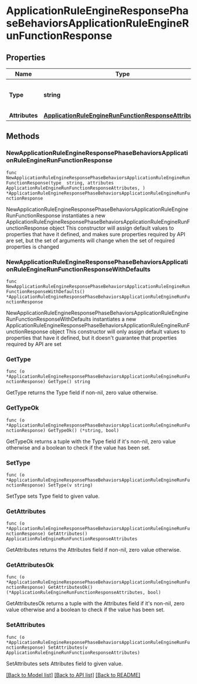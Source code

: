 # ApplicationRuleEngineResponsePhaseBehaviorsApplicationRuleEngineRunFunctionResponse

## Properties

Name | Type | Description | Notes
------------ | ------------- | ------------- | -------------
**Type** | **string** | * &#x60;run_function&#x60; - run_function | 
**Attributes** | [**ApplicationRuleEngineRunFunctionResponseAttributes**](ApplicationRuleEngineRunFunctionResponseAttributes.md) |  | 

## Methods

### NewApplicationRuleEngineResponsePhaseBehaviorsApplicationRuleEngineRunFunctionResponse

`func NewApplicationRuleEngineResponsePhaseBehaviorsApplicationRuleEngineRunFunctionResponse(type_ string, attributes ApplicationRuleEngineRunFunctionResponseAttributes, ) *ApplicationRuleEngineResponsePhaseBehaviorsApplicationRuleEngineRunFunctionResponse`

NewApplicationRuleEngineResponsePhaseBehaviorsApplicationRuleEngineRunFunctionResponse instantiates a new ApplicationRuleEngineResponsePhaseBehaviorsApplicationRuleEngineRunFunctionResponse object
This constructor will assign default values to properties that have it defined,
and makes sure properties required by API are set, but the set of arguments
will change when the set of required properties is changed

### NewApplicationRuleEngineResponsePhaseBehaviorsApplicationRuleEngineRunFunctionResponseWithDefaults

`func NewApplicationRuleEngineResponsePhaseBehaviorsApplicationRuleEngineRunFunctionResponseWithDefaults() *ApplicationRuleEngineResponsePhaseBehaviorsApplicationRuleEngineRunFunctionResponse`

NewApplicationRuleEngineResponsePhaseBehaviorsApplicationRuleEngineRunFunctionResponseWithDefaults instantiates a new ApplicationRuleEngineResponsePhaseBehaviorsApplicationRuleEngineRunFunctionResponse object
This constructor will only assign default values to properties that have it defined,
but it doesn't guarantee that properties required by API are set

### GetType

`func (o *ApplicationRuleEngineResponsePhaseBehaviorsApplicationRuleEngineRunFunctionResponse) GetType() string`

GetType returns the Type field if non-nil, zero value otherwise.

### GetTypeOk

`func (o *ApplicationRuleEngineResponsePhaseBehaviorsApplicationRuleEngineRunFunctionResponse) GetTypeOk() (*string, bool)`

GetTypeOk returns a tuple with the Type field if it's non-nil, zero value otherwise
and a boolean to check if the value has been set.

### SetType

`func (o *ApplicationRuleEngineResponsePhaseBehaviorsApplicationRuleEngineRunFunctionResponse) SetType(v string)`

SetType sets Type field to given value.


### GetAttributes

`func (o *ApplicationRuleEngineResponsePhaseBehaviorsApplicationRuleEngineRunFunctionResponse) GetAttributes() ApplicationRuleEngineRunFunctionResponseAttributes`

GetAttributes returns the Attributes field if non-nil, zero value otherwise.

### GetAttributesOk

`func (o *ApplicationRuleEngineResponsePhaseBehaviorsApplicationRuleEngineRunFunctionResponse) GetAttributesOk() (*ApplicationRuleEngineRunFunctionResponseAttributes, bool)`

GetAttributesOk returns a tuple with the Attributes field if it's non-nil, zero value otherwise
and a boolean to check if the value has been set.

### SetAttributes

`func (o *ApplicationRuleEngineResponsePhaseBehaviorsApplicationRuleEngineRunFunctionResponse) SetAttributes(v ApplicationRuleEngineRunFunctionResponseAttributes)`

SetAttributes sets Attributes field to given value.



[[Back to Model list]](../README.md#documentation-for-models) [[Back to API list]](../README.md#documentation-for-api-endpoints) [[Back to README]](../README.md)


